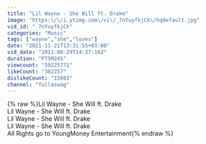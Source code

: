 ```yaml
---
title: "Lil Wayne - She Will ft. Drake"
image: "https:\/\/i.ytimg.com\/vi\/_7nYuyfkjCk\/hqdefault.jpg"
vid_id: "_7nYuyfkjCk"
categories: "Music"
tags: ["wayne","she","loves"]
date: "2021-11-21T13:31:55+03:00"
vid_date: "2011-08-29T14:37:16Z"
duration: "PT5M24S"
viewcount: "59225771"
likeCount: "382257"
dislikeCount: "15083"
channel: "fullaswag"
---
```

{% raw %}Lil Wayne - She Will ft. Drake<br />Lil Wayne - She Will ft. Drake<br />Lil Wayne - She Will ft. Drake<br />Lil Wayne - She Will ft. Drake<br />All Rights go to YoungMoney Entertainment{% endraw %}
